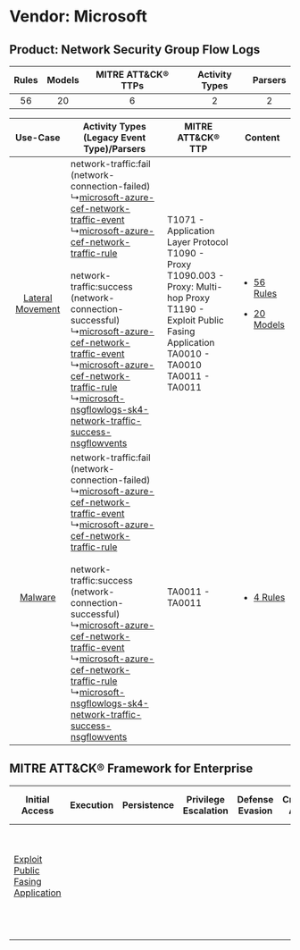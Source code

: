 Vendor: Microsoft
=================
Product: Network Security Group Flow Logs
-----------------------------------------
| Rules | Models | MITRE ATT&CK® TTPs | Activity Types | Parsers |
|:-----:|:------:|:------------------:|:--------------:|:-------:|
|  56   |   20   |         6          |       2        |    2    |

|    Use-Case    | Activity Types (Legacy Event Type)/Parsers    | MITRE ATT&CK® TTP    | Content    |
|:----:| ---- | ---- | ---- |
| [Lateral Movement](../../../UseCases/uc_lateral_movement.md) |  network-traffic:fail (network-connection-failed)<br> ↳[microsoft-azure-cef-network-traffic-event](Ps/pC_microsoftazurecefnetworktrafficevent.md)<br> ↳[microsoft-azure-cef-network-traffic-rule](Ps/pC_microsoftazurecefnetworktrafficrule.md)<br><br> network-traffic:success (network-connection-successful)<br> ↳[microsoft-azure-cef-network-traffic-event](Ps/pC_microsoftazurecefnetworktrafficevent.md)<br> ↳[microsoft-azure-cef-network-traffic-rule](Ps/pC_microsoftazurecefnetworktrafficrule.md)<br> ↳[microsoft-nsgflowlogs-sk4-network-traffic-success-nsgflowvents](Ps/pC_microsoftnsgflowlogssk4networktrafficsuccessnsgflowvents.md)<br> | T1071 - Application Layer Protocol<br>T1090 - Proxy<br>T1090.003 - Proxy: Multi-hop Proxy<br>T1190 - Exploit Public Fasing Application<br>TA0010 - TA0010<br>TA0011 - TA0011<br> | [<ul><li>56 Rules</li></ul><ul><li>20 Models</li></ul>](RM/r_m_microsoft_network_security_group_flow_logs_Lateral_Movement.md) |
|          [Malware](../../../UseCases/uc_malware.md)          |  network-traffic:fail (network-connection-failed)<br> ↳[microsoft-azure-cef-network-traffic-event](Ps/pC_microsoftazurecefnetworktrafficevent.md)<br> ↳[microsoft-azure-cef-network-traffic-rule](Ps/pC_microsoftazurecefnetworktrafficrule.md)<br><br> network-traffic:success (network-connection-successful)<br> ↳[microsoft-azure-cef-network-traffic-event](Ps/pC_microsoftazurecefnetworktrafficevent.md)<br> ↳[microsoft-azure-cef-network-traffic-rule](Ps/pC_microsoftazurecefnetworktrafficrule.md)<br> ↳[microsoft-nsgflowlogs-sk4-network-traffic-success-nsgflowvents](Ps/pC_microsoftnsgflowlogssk4networktrafficsuccessnsgflowvents.md)<br> | TA0011 - TA0011<br>    | [<ul><li>4 Rules</li></ul>](RM/r_m_microsoft_network_security_group_flow_logs_Malware.md)    |

MITRE ATT&CK® Framework for Enterprise
--------------------------------------
| Initial Access                                                                         | Execution | Persistence | Privilege Escalation | Defense Evasion | Credential Access | Discovery | Lateral Movement | Collection | Command and Control                                                                                                                                                                                                      | Exfiltration | Impact |
| -------------------------------------------------------------------------------------- | --------- | ----------- | -------------------- | --------------- | ----------------- | --------- | ---------------- | ---------- | ------------------------------------------------------------------------------------------------------------------------------------------------------------------------------------------------------------------------ | ------------ | ------ |
| [Exploit Public Fasing Application](https://attack.mitre.org/techniques/T1190)<br><br> |           |             |                      |                 |                   |           |                  |            | [Proxy: Multi-hop Proxy](https://attack.mitre.org/techniques/T1090/003)<br><br>[Application Layer Protocol](https://attack.mitre.org/techniques/T1071)<br><br>[Proxy](https://attack.mitre.org/techniques/T1090)<br><br> |              |        |